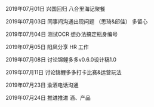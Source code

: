2019年07月01日
兴国回归
八合里海记聚餐

2019年07月03日
同事间沟通出现问题 （思琦&邱佳）
多留心

2019年07月04日
测试OCR 想办法搞定瓶身编号

2019年07月05日
阳凤分享 HR 工作

2019年07月08日
讨论锦鲤多多v0.6.0设计稿1.0

2019年07月11日
讨论锦鲤多多打卡比赛&运营玩法


2019年07月23日
渝酒电话沟通


2019年07月24日
推进推进 酒、产品
